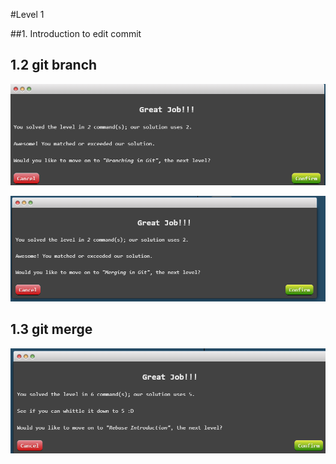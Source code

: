 #Level 1 

##1. Introduction to edit commit

## 1.2 git branch
![alt text](image-1.png)
 
 ![alt text](image-3.png)
 ## 1.3 git merge 

 ![alt text](image-4.png)